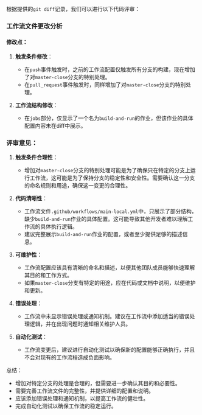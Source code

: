 根据提供的`git diff`记录，我们可以进行以下代码评审：

### 工作流文件更改分析

#### 修改点：

1. **触发条件修改**：
   - 在`push`事件触发时，之前的工作流配置仅触发所有分支的构建，现在增加了对`master-close`分支的特别处理。
   - 在`pull_request`事件触发时，同样增加了对`master-close`分支的特别处理。

2. **工作流结构修改**：
   - 在`jobs`部分，仅显示了一个名为`build-and-run`的作业，但该作业的具体配置内容未在diff中展示。

### 评审意见：

1. **触发条件合理性**：
   - 增加对`master-close`分支的特别处理可能是为了确保只在特定的分支上运行工作流，这可能是为了保持分支的稳定性和安全性。需要确认这一分支的命名规则和用途，确保这一变更的合理性。

2. **代码清晰性**：
   - 工作流文件`.github/workflows/main-local.yml`中，只展示了部分结构，缺少`build-and-run`作业的具体配置。这可能导致其他开发者难以理解工作流的具体执行逻辑。
   - 建议完整展示`build-and-run`作业的配置，或者至少提供足够的描述信息。

3. **可维护性**：
   - 工作流配置应该具有清晰的命名和描述，以便其他团队成员能够快速理解其目的和工作方式。
   - 如果`master-close`分支有特定的用途，应在代码或文档中说明，以便维护和更新。

4. **错误处理**：
   - 工作流中未显示错误处理或通知机制。建议在工作流中添加适当的错误处理逻辑，并在出现问题时通知相关维护人员。

5. **自动化测试**：
   - 工作流变更后，建议进行自动化测试以确保新的配置能够正确执行，并且不会对现有的工作流程造成负面影响。

总结：
- 增加对特定分支的处理是合理的，但需要进一步确认其目的和必要性。
- 需要完善工作流文件的完整性，并提供详细的配置和说明。
- 应该添加错误处理和通知机制，以提高工作流的健壮性。
- 完成自动化测试以确保工作流的稳定运行。